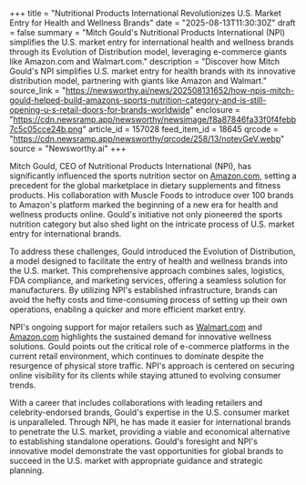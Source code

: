 +++
title = "Nutritional Products International Revolutionizes U.S. Market Entry for Health and Wellness Brands"
date = "2025-08-13T11:30:30Z"
draft = false
summary = "Mitch Gould's Nutritional Products International (NPI) simplifies the U.S. market entry for international health and wellness brands through its Evolution of Distribution model, leveraging e-commerce giants like Amazon.com and Walmart.com."
description = "Discover how Mitch Gould's NPI simplifies U.S. market entry for health brands with its innovative distribution model, partnering with giants like Amazon and Walmart."
source_link = "https://newsworthy.ai/news/202508131652/how-npis-mitch-gould-helped-build-amazons-sports-nutrition-category-and-is-still-opening-u-s-retail-doors-for-brands-worldwide"
enclosure = "https://cdn.newsramp.app/newsworthy/newsimage/f8a87846fa33f0f4febb7c5c05cce24b.png"
article_id = 157028
feed_item_id = 18645
qrcode = "https://cdn.newsramp.app/newsworthy/qrcode/258/13/notevGeV.webp"
source = "Newsworthy.ai"
+++

<p>Mitch Gould, CEO of Nutritional Products International (NPI), has significantly influenced the sports nutrition sector on <a href="https://www.amazon.com" rel="nofollow" target="_blank">Amazon.com</a>, setting a precedent for the global marketplace in dietary supplements and fitness products. His collaboration with Muscle Foods to introduce over 100 brands to Amazon's platform marked the beginning of a new era for health and wellness products online. Gould's initiative not only pioneered the sports nutrition category but also shed light on the intricate process of U.S. market entry for international brands.</p><p>To address these challenges, Gould introduced the Evolution of Distribution, a model designed to facilitate the entry of health and wellness brands into the U.S. market. This comprehensive approach combines sales, logistics, FDA compliance, and marketing services, offering a seamless solution for manufacturers. By utilizing NPI's established infrastructure, brands can avoid the hefty costs and time-consuming process of setting up their own operations, enabling a quicker and more efficient market entry.</p><p>NPI's ongoing support for major retailers such as <a href="https://www.walmart.com" rel="nofollow" target="_blank">Walmart.com</a> and <a href="https://www.amazon.com" rel="nofollow" target="_blank">Amazon.com</a> highlights the sustained demand for innovative wellness solutions. Gould points out the critical role of e-commerce platforms in the current retail environment, which continues to dominate despite the resurgence of physical store traffic. NPI's approach is centered on securing online visibility for its clients while staying attuned to evolving consumer trends.</p><p>With a career that includes collaborations with leading retailers and celebrity-endorsed brands, Gould's expertise in the U.S. consumer market is unparalleled. Through NPI, he has made it easier for international brands to penetrate the U.S. market, providing a viable and economical alternative to establishing standalone operations. Gould's foresight and NPI's innovative model demonstrate the vast opportunities for global brands to succeed in the U.S. market with appropriate guidance and strategic planning.</p>